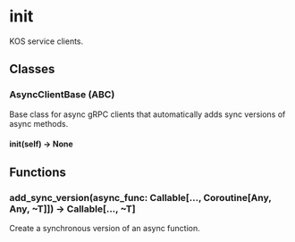 # __init__

KOS service clients.

## Classes

### AsyncClientBase (ABC)

Base class for async gRPC clients that automatically adds sync versions of async methods.

#### __init__(self) -> None


## Functions

### add_sync_version(async_func: Callable[..., Coroutine[Any, Any, ~T]]) -> Callable[..., ~T]

Create a synchronous version of an async function.
